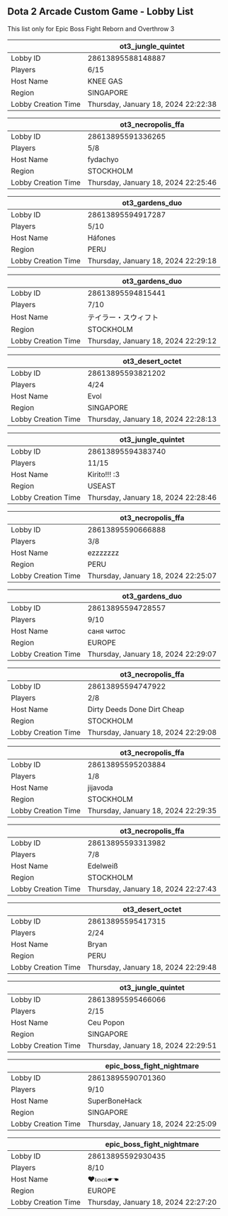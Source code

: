 ## Dota 2 Arcade Custom Game - Lobby List

This list only for Epic Boss Fight Reborn and Overthrow 3

|  | ot3_jungle_quintet |
| ------ | ------ |
| Lobby ID | 28613895588148887 |
| Players | 6/15 |
| Host Name | KNEE GAS |
| Region | SINGAPORE |
| Lobby Creation Time | Thursday, January 18, 2024 22:22:38 |


|  | ot3_necropolis_ffa |
| ------ | ------ |
| Lobby ID | 28613895591336265 |
| Players | 5/8 |
| Host Name | fydachyo |
| Region | STOCKHOLM |
| Lobby Creation Time | Thursday, January 18, 2024 22:25:46 |


|  | ot3_gardens_duo |
| ------ | ------ |
| Lobby ID | 28613895594917287 |
| Players | 5/10 |
| Host Name | Háfones |
| Region | PERU |
| Lobby Creation Time | Thursday, January 18, 2024 22:29:18 |


|  | ot3_gardens_duo |
| ------ | ------ |
| Lobby ID | 28613895594815441 |
| Players | 7/10 |
| Host Name | テイラー・スウィフト |
| Region | STOCKHOLM |
| Lobby Creation Time | Thursday, January 18, 2024 22:29:12 |


|  | ot3_desert_octet |
| ------ | ------ |
| Lobby ID | 28613895593821202 |
| Players | 4/24 |
| Host Name | Evol |
| Region | SINGAPORE |
| Lobby Creation Time | Thursday, January 18, 2024 22:28:13 |


|  | ot3_jungle_quintet |
| ------ | ------ |
| Lobby ID | 28613895594383740 |
| Players | 11/15 |
| Host Name | Kirito!!! :3 |
| Region | USEAST |
| Lobby Creation Time | Thursday, January 18, 2024 22:28:46 |


|  | ot3_necropolis_ffa |
| ------ | ------ |
| Lobby ID | 28613895590666888 |
| Players | 3/8 |
| Host Name | ezzzzzzz |
| Region | PERU |
| Lobby Creation Time | Thursday, January 18, 2024 22:25:07 |


|  | ot3_gardens_duo |
| ------ | ------ |
| Lobby ID | 28613895594728557 |
| Players | 9/10 |
| Host Name | саня читос |
| Region | EUROPE |
| Lobby Creation Time | Thursday, January 18, 2024 22:29:07 |


|  | ot3_necropolis_ffa |
| ------ | ------ |
| Lobby ID | 28613895594747922 |
| Players | 2/8 |
| Host Name | Dirty Deeds Done Dirt Cheap |
| Region | STOCKHOLM |
| Lobby Creation Time | Thursday, January 18, 2024 22:29:08 |


|  | ot3_necropolis_ffa |
| ------ | ------ |
| Lobby ID | 28613895595203884 |
| Players | 1/8 |
| Host Name | jijavoda |
| Region | STOCKHOLM |
| Lobby Creation Time | Thursday, January 18, 2024 22:29:35 |


|  | ot3_necropolis_ffa |
| ------ | ------ |
| Lobby ID | 28613895593313982 |
| Players | 7/8 |
| Host Name | Edelweiß |
| Region | STOCKHOLM |
| Lobby Creation Time | Thursday, January 18, 2024 22:27:43 |


|  | ot3_desert_octet |
| ------ | ------ |
| Lobby ID | 28613895595417315 |
| Players | 2/24 |
| Host Name | Bryan |
| Region | PERU |
| Lobby Creation Time | Thursday, January 18, 2024 22:29:48 |


|  | ot3_jungle_quintet |
| ------ | ------ |
| Lobby ID | 28613895595466066 |
| Players | 2/15 |
| Host Name | Ceu Popon |
| Region | SINGAPORE |
| Lobby Creation Time | Thursday, January 18, 2024 22:29:51 |


|  | epic_boss_fight_nightmare |
| ------ | ------ |
| Lobby ID | 28613895590701360 |
| Players | 9/10 |
| Host Name | SuperBoneHack |
| Region | SINGAPORE |
| Lobby Creation Time | Thursday, January 18, 2024 22:25:09 |


|  | epic_boss_fight_nightmare |
| ------ | ------ |
| Lobby ID | 28613895592930435 |
| Players | 8/10 |
| Host Name | ♥︎เ๓๓เ☛︎☚ |
| Region | EUROPE |
| Lobby Creation Time | Thursday, January 18, 2024 22:27:20 |


